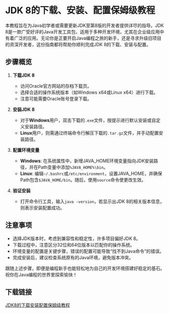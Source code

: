 # JDK 8的下载、安装、配置保姆级教程

本教程旨在为Java初学者或需要更新JDK至第8版的开发者提供详尽的指导。JDK 8是一款广受好评的Java开发工具包，适用于多种开发环境，尤其在企业级应用中有着广泛的应用。无论你是正要开启Java编程之旅的新手，还是寻求升级旧项目的资深开发者，这份指南都将帮助你顺利完成JDK 8的下载、安装与配置。

## 步骤概览

1. **下载JDK 8**
   - 访问Oracle官方网站的存档下载页。
   - 选择合适的操作系统版本（如Windows x64或Linux x64）进行下载。
   - 注意可能需要Oracle账号登录下载。

2. **安装JDK 8**
   - 对于**Windows**用户，双击下载的`.exe`文件，按提示进行默认安装或自定义安装路径。
   - **Linux**用户，则需通过终端命令行解压下载的`.tar.gz`文件，并手动配置安装路径。

3. **配置环境变量**
   - **Windows**: 在系统属性中，新增JAVA_HOME环境变量指向JDK安装路径，并在Path变量中添加`%JAVA_HOME%\bin`。
   - **Linux**: 编辑`~/.bashrc`或`/etc/environment`，设置JAVA_HOME，并确保Path包含`$JAVA_HOME/bin`。随后，使用`source`命令使更改生效。

4. **验证安装**
   - 打开命令行工具，输入`java -version`，若显示出JDK 8的相关版本信息，则表示安装配置成功。

## 注意事项

- 选择JDK版本时，考虑到兼容性和稳定性，许多项目偏好JDK 8。
- 下载过程中，注意区分32位和64位版本以匹配你的操作系统。
- 环境变量的配置是关键步骤，错误的配置可能导致“找不到Java命令”的错误。
- 完成安装后，建议检查系统原有的Java环境，避免版本冲突。

跟随上述步骤，即便是编程新手也能轻松地为自己的开发环境搭建好稳定的基石。祝你在Java编程的世界里探索愉快！

## 下载链接

[JDK8的下载安装配置保姆级教程](https://pan.quark.cn/s/3f7d1a7e7d05)